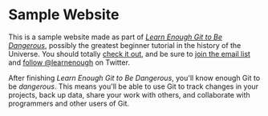 # Sample Website

This is a sample website made as part of [*Learn Enough Git to Be Dangerous*](https://www.learnenough.com/git-tutorial), possibly the greatest beginner tutorial in the history of the Universe. You should totally [check it out](https://learnenough.com/git-tutorial), and be sure to [join the email list](https://www.learnenough.com/#email_list) and [follow @learnenough](https://twitter.com/learnenough) on Twitter.

After finishing *Learn Enough Git to Be Dangerous*, you'll know enough Git to be *dangerous*. This means you'll be able to use Git to track changes in your projects, back up data, share your work with others, and collaborate with programmers and other users of Git.